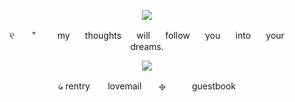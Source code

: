 <p align="center"> <img src="https://github.com/deathsick/deathsick/assets/161214008/fa91a5b7-50e6-4461-aacf-c423ac2e7bb5"> </p>
<p align="center"> ⠀୧ ⠀　"⠀　⠀my⠀　thoughts⠀　will⠀　follow⠀　you⠀　into⠀　your⠀　dreams. </p>
<p align="center"> <img src="https://github.com/deathsick/deathsick/assets/161214008/9d90f531-16c1-456e-bd59-29e2f7ae68a0"> </p>
<p align="center">    ᥀    rentry ⠀　lovemail ⠀　𐫱　 ⠀　guestbook </p>

